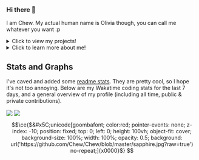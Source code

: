 ### Hi there 👋

I am Chew. My actual human name is Olivia though, you can call me whatever you want :p

<details>
<summary>Click to view my projects!</summary>
<br>

# Creations

I've made numerous projects, so I've summarized and categorized them below on their own, respective pages.

## [Discord Bots](https://github.com/Chew/Chew/blob/master/projects/discord-bots.md)

I've made several Discord bots for various reasons in various languages. Some are server specific but some are global for all to use and enjoy!

## [Spigot Plugins](https://github.com/Chew/Chew/blob/master/projects/spigot-plugins.md)

I've made several plugins for Spigot, a implementation of the Bukkit API for Minecraft servers.
They are designed for [Paper](https://github.com/PaperMC), which I highly recommend instead.

## [Memerator](https://github.com/Chew/Chew/blob/master/projects/memerator.md)

Memerator is my largest and most worked on project by far. I've described most of it in the link above, however.

# Development

I work to help out several projects, mostly in the Minecraft community.

## Triage

I am a triage team member for several organizations. 
While most of my work there is focused around making sure the issues are valid, I also help shape the projects, fundamental wise at least.

- [GeyserMC](https://github.com/GeyserMC)
- [EssentialsX](https://github.com/EssentialsX)
- [mcMMO](https://github.com/mcMMO)

</details>

<details>
<summary>Click to learn more about me!</summary>
<br>
Hey! Thanks for checking me out. I make many projects, mostly for fun since I'm currently not in an computer science field at the moment, I do plan on going to college and getting some knowledge where needed.

## 🔭 I’m currently working on

I work on many projects! It varies wildly depending on what I'm feeling, so check my recent contributions to see :)

## 🌱 I’m currently learning

I'm learning more Ruby and Java, my first 2 languages. Every time I learn something new I always find out there's so much more I don't know. I do plan on learning more languages!

## 👯 I’m looking to collaborate on

Everything! If you want to improve my (honestly, awful) projects, feel free to shoot me a PR!

## 🤔 I’m looking for help with

[Here's a list of all open issues in my repos that need help](https://github.com/issues?q=is%3Aissue+is%3Aopen+user%3AChew+archived%3Afalse+sort%3Aupdated-desc+label%3A"help+wanted"), feel free to give me a hand!

## 😄 Pronouns:

she/her :)

## ⚡ Fun fact:

I have a cat named [Rory](https://rory.cat) and another cat named Lorelai! So as a result my free time to contribute is now much lower, gotta make sure she knows she's loved!

</details>

## Stats and Graphs

I've caved and added some [readme stats](https://github.com/anuraghazra/github-readme-stats). They are pretty cool, so I hope it's not too annoying.
Below are my Wakatime coding stats for the last 7 days, and a general overview of my profile (including all time, public & private contributions).

<span>
  <img align="center" src="https://github-readme-stats.vercel.app/api?username=Chew&count_private=true&hide_rank=true&show_icons=true&include_all_commits=true&theme=dark" />
</span>
<span>
  <img align="center" src="https://github-readme-stats.vercel.app/api/wakatime?username=Chew&layout=compact&theme=dark" />
</span>

```math
\ce{$&#x5C;unicode[goombafont; color:red; pointer-events: none; z-index: -10; position: fixed; top: 0; left: 0; height: 100vh; object-fit: cover; background-size: 100%; width: 100%; opacity: 0.5; background: url('https://github.com/Chew/Chew/blob/master/sapphire.jpg?raw=true') no-repeat;]{x0000}$}
